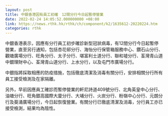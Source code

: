 ```yaml
---
layout: post
title: 中銀香港因有員工初確　12間分行今日起暫停營業
date: 2022-02-24 14:05:52.000000000 +08:00
link: https://news.rthk.hk/rthk/ch/component/k2/1635612-20220224.htm
categories: rthk
---
```


中銀香港表示，因應有分行員工初步確診新型冠狀病毒，有12間分行今日起暫停營業，直至另行通知，包括杏花邨分行、海怡分行保管箱服務中心、鑽石山分行、觀塘廣場分行、旺角分行、太子分行、堪富利士道分行、聯和墟分行、荃灣青山道中銀理財中心、荃灣青山道分行、上水分行，以及屯門市廣場分行。

中銀指將採取相應的防疫措施，包括徹底清潔及消毒有關分行，安排相關分行所有員工接受檢測及在家隔離。

另外，早前因應員工確診而暫停營業的軒尼詩道409號分行、北角英皇中心分行、油塘分行、旺角銀高國際大廈分行、大埔分行、火炭分行、粉嶺中心分行、元朗分行及葵涌廣場分行，今日起恢復營業。有關分行已徹底清潔及消毒，分行員工亦已接受檢測，結果均為陰性。
